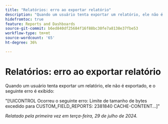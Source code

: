 ```yaml
---
title: "Relatórios: erro ao exportar relatório"
description: "Quando um usuário tenta exportar um relatório, ele não é exportado e o usuário vê um erro."
hidefromtoc: true
feature: Reports and Dashboards
source-git-commit: b6ed840df25684f16f88bc30fe7a8138e37fbe53
workflow-type: tm+mt
source-wordcount: '65'
ht-degree: 36%

---
```



# Relatórios: erro ao exportar relatório

Quando um usuário tenta exportar um relatório, ele não é exportado, e o seguinte erro é exibido:

&quot;[!UICONTROL Ocorreu o seguinte erro: Limite de tamanho de bytes excedido para CUSTOM_FIELD_REPORTS: 2381840 CACHE-CONTENT...]&quot;

_Relatado pela primeira vez em terça-feira, 29 de julho de 2024._

